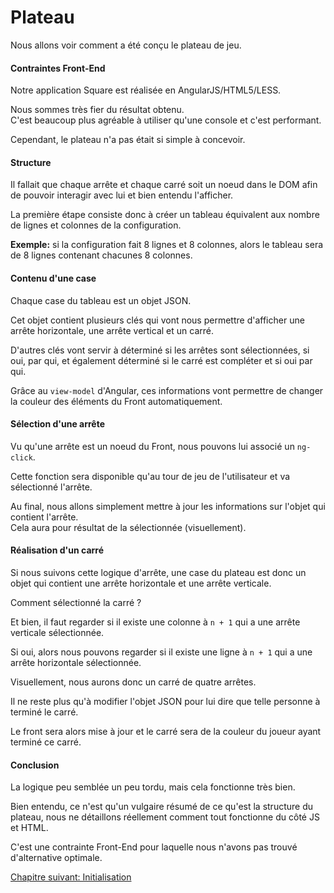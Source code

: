 # Plateau

Nous allons voir comment a été conçu le plateau de jeu.

#### Contraintes Front-End

Notre application Square est réalisée en AngularJS/HTML5/LESS.

Nous sommes très fier du résultat obtenu.  
C'est beaucoup plus agréable à utiliser qu'une console et c'est performant.

Cependant, le plateau n'a pas était si simple à concevoir.  

#### Structure

Il fallait que chaque arrête et chaque carré soit un noeud dans le DOM afin de pouvoir interagir avec lui et bien entendu l'afficher.

La première étape consiste donc à créer un tableau équivalent aux nombre de lignes et colonnes de la configuration.

**Exemple:** si la configuration fait 8 lignes et 8 colonnes, alors le tableau sera de 8 lignes contenant chacunes 8 colonnes.

#### Contenu d'une case

Chaque case du tableau est un objet JSON.

Cet objet contient plusieurs clés qui vont nous permettre d'afficher une arrête horizontale, une arrête vertical et un carré.

D'autres clés vont servir à déterminé si les arrêtes sont sélectionnées, si oui, par qui, et également déterminé si le carré est compléter et si oui par qui.

Grâce au `view-model` d'Angular, ces informations vont permettre de changer la couleur des éléments du Front automatiquement.

#### Sélection d'une arrête

Vu qu'une arrête est un noeud du Front, nous pouvons lui associé un `ng-click`.

Cette fonction sera disponible qu'au tour de jeu de l'utilisateur et va sélectionné l'arrête.

Au final, nous allons simplement mettre à jour les informations sur l'objet qui contient l'arrête.  
Cela aura pour résultat de la sélectionnée (visuellement).

#### Réalisation d'un carré

Si nous suivons cette logique d'arrête, une case du plateau est donc un objet qui contient une arrête horizontale et une arrête verticale.

Comment sélectionné la carré ?

Et bien, il faut regarder si il existe une colonne à `n + 1` qui a une arrête verticale sélectionnée.

Si oui, alors nous pouvons regarder si il existe une ligne à `n + 1` qui a une arrête horizontale sélectionnée.

Visuellement, nous aurons donc un carré de quatre arrêtes.

Il ne reste plus qu'à modifier l'objet JSON pour lui dire que telle personne à terminé le carré.

Le front sera alors mise à jour et le carré sera de la couleur du joueur ayant terminé ce carré.

#### Conclusion

La logique peu semblée un peu tordu, mais cela fonctionne très bien.

Bien entendu, ce n'est qu'un vulgaire résumé de ce qu'est la structure du plateau, nous ne détaillons réellement comment tout fonctionne du côté JS et HTML.

C'est une contrainte Front-End pour laquelle nous n'avons pas trouvé d'alternative optimale.

<a href="{{ site.baseUrl }}game/init/" class="btn btn-green">Chapitre suivant: Initialisation</a>
